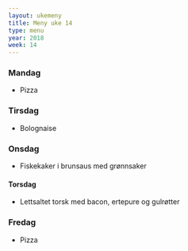 ```yaml
---
layout: ukemeny
title: Meny uke 14
type: menu
year: 2018
week: 14
---
```


### Mandag

- Pizza

### Tirsdag

- Bolognaise

### Onsdag

- Fiskekaker i brunsaus med grønnsaker

#### Torsdag

- Lettsaltet torsk med bacon, ertepure og gulrøtter

### Fredag

- Pizza

